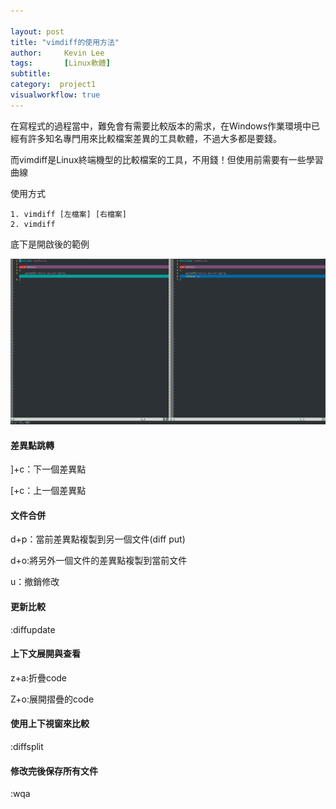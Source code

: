 ```yaml
---

layout: post
title: "vimdiff的使用方法"
author:     Kevin Lee
tags: 		[Linux軟體]
subtitle:   
category:  project1
visualworkflow: true
---
```

在寫程式的過程當中，難免會有需要比較版本的需求，在Windows作業環境中已經有許多知名專門用來比較檔案差異的工具軟體，不過大多都是要錢。

而vimdiff是Linux終端機型的比較檔案的工具，不用錢！但使用前需要有一些學習曲線

使用方式

```
1. vimdiff [左檔案] [右檔案]
2. vimdiff 
```

底下是開啟後的範例

![image-20181210143211402](../img/image-20181210143211402.png)



#### 差異點跳轉

]+c：下一個差異點

[+c：上一個差異點

#### 文件合併

d+p：當前差異點複製到另一個文件(diff put)

d+o:將另外一個文件的差異點複製到當前文件

u：撤銷修改

#### 更新比較

:diffupdate

#### 上下文展開與查看

z+a:折疊code

Z+o:展開摺疊的code

#### 使用上下視窗來比較

:diffsplit

#### 修改完後保存所有文件

:wqa